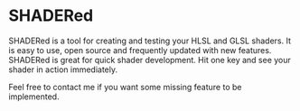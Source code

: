 # SHADERed
<!-- IMAGE -->

SHADERed is a tool for creating and testing your HLSL and GLSL shaders. It is easy to use,
open source and frequently updated with new features. SHADERed is great for quick shader development.
Hit one key and see your shader in action immediately.

Feel free to contact me if you want some missing feature to be implemented.